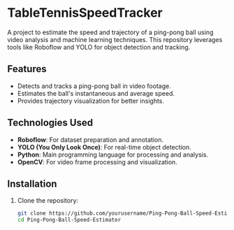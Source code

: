 # TableTennisSpeedTracker

A project to estimate the speed and trajectory of a ping-pong ball using video analysis and machine learning techniques. This repository leverages tools like Roboflow and YOLO for object detection and tracking.

## Features
- Detects and tracks a ping-pong ball in video footage.
- Estimates the ball's instantaneous and average speed.
- Provides trajectory visualization for better insights.

## Technologies Used
- **Roboflow**: For dataset preparation and annotation.
- **YOLO (You Only Look Once)**: For real-time object detection.
- **Python**: Main programming language for processing and analysis.
- **OpenCV**: For video frame processing and visualization.

## Installation
1. Clone the repository:
   ```bash
   git clone https://github.com/yourusername/Ping-Pong-Ball-Speed-Estimator.git
   cd Ping-Pong-Ball-Speed-Estimator
